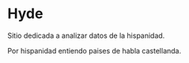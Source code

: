 # Hyde

Sitio dedicada a analizar datos de la hispanidad.

Por hispanidad entiendo paises de habla castellanda.